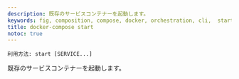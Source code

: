 ```yaml
---
description: 既存のサービスコンテナーを起動します。
keywords: fig, composition, compose, docker, orchestration, cli,  start
title: docker-compose start
notoc: true
---
```


<!--
Usage: start [SERVICE...]
-->
```
利用方法: start [SERVICE...]
```

<!--
Starts existing containers for a service.
-->
既存のサービスコンテナーを起動します。
